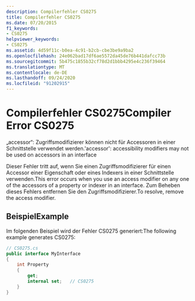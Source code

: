 ```yaml
---
description: Compilerfehler CS0275
title: Compilerfehler CS0275
ms.date: 07/20/2015
f1_keywords:
- CS0275
helpviewer_keywords:
- CS0275
ms.assetid: 4d59f11c-b0ea-4c91-b2cb-cbe3be9a9ba2
ms.openlocfilehash: 24e062bad17df6ae5572da45de76b441dafcc73b
ms.sourcegitcommit: 5b475c1855b32cf78d2d1bbb4295e4c236f39464
ms.translationtype: MT
ms.contentlocale: de-DE
ms.lasthandoff: 09/24/2020
ms.locfileid: "91202915"
---
```

# <a name="compiler-error-cs0275"></a><span data-ttu-id="78caf-103">Compilerfehler CS0275</span><span class="sxs-lookup"><span data-stu-id="78caf-103">Compiler Error CS0275</span></span>

<span data-ttu-id="78caf-104">„accessor“: Zugriffsmodifizierer können nicht für Accessoren in einer Schnittstelle verwendet werden.</span><span class="sxs-lookup"><span data-stu-id="78caf-104">'accessor': accessibility modifiers may not be used on accessors in an interface</span></span>  
  
 <span data-ttu-id="78caf-105">Dieser Fehler tritt auf, wenn Sie einen Zugriffsmodifizierer für einen Accessor einer Eigenschaft oder eines Indexers in einer Schnittstelle verwenden.</span><span class="sxs-lookup"><span data-stu-id="78caf-105">This error occurs when you use an access modifier on any one of the accessors of a property or indexer in an interface.</span></span> <span data-ttu-id="78caf-106">Zum Beheben dieses Fehlers entfernen Sie den Zugriffsmodifizierer.</span><span class="sxs-lookup"><span data-stu-id="78caf-106">To resolve, remove the access modifier.</span></span>  
  
## <a name="example"></a><span data-ttu-id="78caf-107">Beispiel</span><span class="sxs-lookup"><span data-stu-id="78caf-107">Example</span></span>  

 <span data-ttu-id="78caf-108">Im folgenden Beispiel wird der Fehler CS0275 generiert:</span><span class="sxs-lookup"><span data-stu-id="78caf-108">The following example generates CS0275:</span></span>  
  
```csharp  
// CS0275.cs  
public interface MyInterface  
{  
    int Property  
    {  
        get;  
        internal set;   // CS0275  
    }  
}  
```
